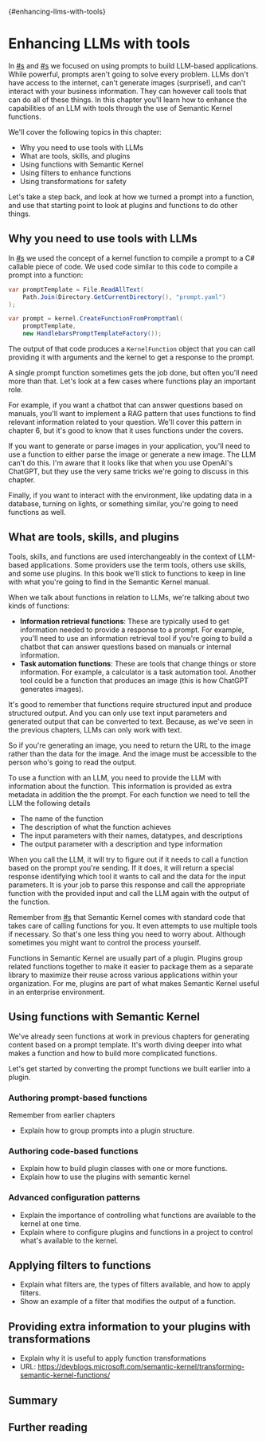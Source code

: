 {#enhancing-llms-with-tools}
# Enhancing LLMs with tools

In [#s](#the-art-and-nonsense-of-prompt-engineering) and
[#s](prompt-testing-and-monitoring) we focused on using prompts to build LLM-based
applications. While powerful, prompts aren't going to solve every problem. LLMs don't
have access to the internet, can't generate images (surprise!), and can't interact with
your business information. They can however call tools that can do all of these things.
In this chapter you'll learn how to enhance the capabilities of an LLM with tools
through the use of Semantic Kernel functions.

We'll cover the following topics in this chapter:

- Why you need to use tools with LLMs
- What are tools, skills, and plugins
- Using functions with Semantic Kernel
- Using filters to enhance functions
- Using transformations for safety

Let's take a step back, and look at how we turned a prompt into a function, and use that
starting point to look at plugins and functions to do other things.

## Why you need to use tools with LLMs

In [#s](#reusable-prompts) we used the concept of a kernel function to compile a
prompt to a C# callable piece of code. We used code similar to this code to compile
a prompt into a function:

```csharp
var promptTemplate = File.ReadAllText(
    Path.Join(Directory.GetCurrentDirectory(), "prompt.yaml")
);

var prompt = kernel.CreateFunctionFromPromptYaml(
    promptTemplate, 
    new HandlebarsPromptTemplateFactory());
```

The output of that code produces a `KernelFunction` object that you can call providing
it with arguments and the kernel to get a response to the prompt.

A single prompt function sometimes gets the job done, but often you'll need more than
that. Let's look at a few cases where functions play an important role.

For example, if you want a chatbot that can answer questions based on manuals, you'll
want to implement a RAG pattern that uses functions to find relevant information related
to your question. We'll cover this pattern in chapter 6, but it's good to know that it
uses functions under the covers.

If you want to generate or parse images in your application, you'll need to use a
function to either parse the image or generate a new image. The LLM can't do this. I'm
aware that it looks like that when you use OpenAI's ChatGPT, but they use the very same
tricks we're going to discuss in this chapter.

Finally, if you want to interact with the environment, like updating data in a database,
turning on lights, or something similar, you're going to need functions as well.

## What are tools, skills, and plugins

Tools, skills, and functions are used interchangeably in the context of LLM-based
applications. Some providers use the term tools, others use skills, and some use
plugins. In this book we'll stick to functions to keep in line with what you're going to
find in the Semantic Kernel manual.

When we talk about functions in relation to LLMs, we're talking about two kinds of
functions:

- **Information retrieval functions**: These are typically used to get information
  needed to provide a response to a prompt. For example, you'll need to use an
  information retrieval tool if you're going to build a chatbot that can answer
  questions based on manuals or internal information.
- **Task automation functions**: These are tools that change things or store
  information. For example, a calculator is a task automation tool. Another tool could
  be a function that produces an image (this is how ChatGPT generates images).

It's good to remember that functions require structured input and produce structured
output. And you can only use text input parameters and generated output that can be
converted to text. Because, as we've seen in the previous chapters, LLMs can only work
with text.

So if you're generating an image, you need to return the URL to the image rather than
the data for the image. And the image must be accessible to the person who's going to
read the output.

To use a function with an LLM, you need to provide the LLM with information about the
function. This information is provided as extra metadata in addition the the prompt. For
each function we need to tell the LLM the following details

- The name of the function
- The description of what the function achieves
- The input parameters with their names, datatypes, and descriptions
- The output parameter with a description and type information

When you call the LLM, it will try to figure out if it needs to call a function based on
the prompt you're sending. If it does, it will return a special response identifying
which tool it wants to call and the data for the input parameters. It is your job to
parse this response and call the appropriate function with the provided input and call
the LLM again with the output of the function.

Remember from [#s](#llm-function-calling) that Semantic Kernel comes with standard code
that takes care of calling functions for you. It even attempts to use multiple tools if
necessary. So that's one less thing you need to worry about. Although sometimes you
might want to control the process yourself.

Functions in Semantic Kernel are usually part of a plugin. Plugins group related
functions together to make it easier to package them as a separate library to maximize
their reuse across various applications within your organization. For me, plugins are
part of what makes Semantic Kernel useful in an enterprise environment.

## Using functions with Semantic Kernel

We've already seen functions at work in previous chapters for generating content based
on a prompt template. It's worth diving deeper into what makes a function and how to
build more complicated functions.

Let's get started by converting the prompt functions we built earlier into a plugin.

### Authoring prompt-based functions

Remember from earlier chapters
- Explain how to group prompts into a plugin structure.

### Authoring code-based functions

- Explain how to build plugin classes with one or more functions.
- Explain how to use the plugins with semantic kernel

### Advanced configuration patterns

- Explain the importance of controlling what functions are available to the kernel at one time.
- Explain where to configure plugins and functions in a project to control what's available to the kernel.

## Applying filters to functions

- Explain what filters are, the types of filters available, and how to apply filters.
- Show an example of a filter that modifies the output of a function.

## Providing extra information to your plugins with transformations

- Explain why it is useful to apply function transformations
- URL: https://devblogs.microsoft.com/semantic-kernel/transforming-semantic-kernel-functions/

## Summary

## Further reading
